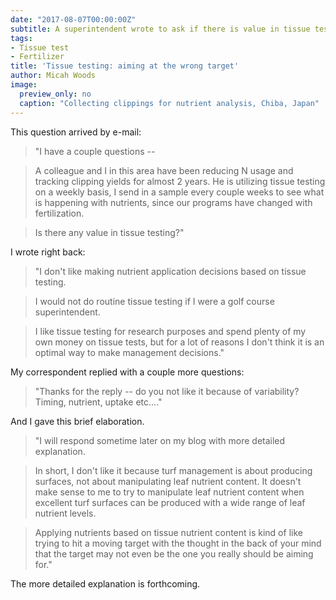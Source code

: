 ```yaml
---
date: "2017-08-07T00:00:00Z"
subtitle: A superintendent wrote to ask if there is value in tissue testing
tags:
- Tissue test
- Fertilizer
title: 'Tissue testing: aiming at the wrong target'
author: Micah Woods
image:
  preview_only: no
  caption: "Collecting clippings for nutrient analysis, Chiba, Japan"
---
```


This question arrived by e-mail:

> "I have a couple questions --

> A colleague and I in this area have been reducing N usage and tracking clipping yields for almost 2 years. He is utilizing tissue testing on a weekly basis, I send in a sample every couple weeks to see what is happening with nutrients, since our programs have changed with fertilization.

> Is there any value in tissue testing?"

I wrote right back:

> "I don't like making nutrient application decisions based on tissue testing.

> I would not do routine tissue testing if I were a golf course superintendent.

> I like tissue testing for research purposes and spend plenty of my own money on tissue tests, but for a lot of reasons I don't think it is an optimal way to make management decisions."

My correspondent replied with a couple more questions:

> "Thanks for the reply -- do you not like it because of variability? Timing, nutrient, uptake etc...."

And I gave this brief elaboration.

> "I will respond sometime later on my blog with more detailed explanation.

> In short, I don't like it because turf management is about producing surfaces, not about manipulating leaf nutrient content. It doesn't make sense to me to try to manipulate leaf nutrient content when excellent turf surfaces can be produced with a wide range of leaf nutrient levels.

> Applying nutrients based on tissue nutrient content is kind of like trying to hit a moving target with the thought in the back of your mind that the target may not even be the one you really should be aiming for."

The more detailed explanation is forthcoming.






